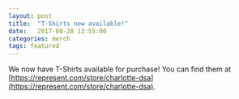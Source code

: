 ```yaml
---
layout: post
title:  "T-Shirts now available!"
date:   2017-08-28 13:55:00
categories: merch
tags: featured
---
```


We now have T-Shirts available for purchase! You can find them at [https://represent.com/store/charlotte-dsa](https://represent.com/store/charlotte-dsa). 
